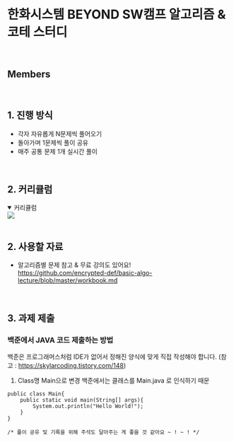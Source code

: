 # 한화시스템 BEYOND SW캠프 알고리즘 & 코테 스터디
<br>

## Members


<br>

## 1. 진행 방식
- 각자 자유롭게 N문제씩 풀어오기 
- 돌아가며 1문제씩 풀이 공유 
- 매주 공통 문제 1개 실시간 풀이

<br>

## 2. 커리큘럼
<details open>
  <summary>커리큘럼</summary>
<img src="https://github.com/user-attachments/assets/7ecc9c75-ecf8-4b3e-a798-64ed0b426c83" />
</details>

<br>

## 2. 사용할 자료

- 알고리즘별 문제 참고 & 무료 강의도 있어요!
  <br>
https://github.com/encrypted-def/basic-algo-lecture/blob/master/workbook.md

<br>

## 3. 과제 제출 
### 백준에서 JAVA 코드 제출하는 방법
백준은 프로그래머스처럼 IDE가 없어서 정해진 양식에 맞게 직접 작성해야 합니다.
(참고 : https://skylarcoding.tistory.com/148) 

1. Class명 Main으로 변경
   백준에서는 클래스를 Main.java 로 인식하기 때문
```
public class Main{
    public static void main(String[] args){
        System.out.println("Hello World!");
    }
}
```
```
/* 풀이 공유 및 기록을 위해 주석도 달아주는 게 좋을 것 같아요 ~ ! ~ ! */ 
```

